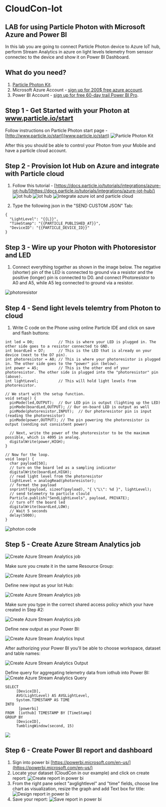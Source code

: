 # CloudCon-Iot
## LAB for using Particle Photon with Microsoft Azure and Power BI

In this lab you are going to connect Particle Photon device to Azure IoT hub, perform Stream Analytics in azure on light levels telemetry from senssor connectec to the device and show it on Power BI Dashboard.

## What do you need?
1. [Particle Photon Kit](https://store.particle.io/products/photon-kit).
2. Microsoft Azure Account - [sign up for 200$ free azure account](https://azure.microsoft.com/en-us/free/).
3. Power BI Account - [sign up for free 60-day trail Power BI Pro](https://powerbi.microsoft.com/en-us/get-started/).


## Step 1 - Get Started with your Photon at www.particle.io/start
Follow instructions on Particle Photon start page - [http://www.particle.io/start](www.particle.io/start)
![Particle Photon Kit](img/photon-kit-new.jpg)

After this you should be able to control your Photon from your Mobile and have a particle cloud account.

## Step 2 - Provision Iot Hub on Azure and integrate with Particle cloud
1. Follow this tutorial - [https://docs.particle.io/tutorials/integrations/azure-iot-hub/](https://docs.particle.io/tutorials/integrations/azure-iot-hub/)
![iot hub](img/iothub1.png)
![iot hub](img/iothub2.png)
![integrate azure iot and particle cloud](img/particle1.png)

2. Type the following json in the "SEND CUSTOM JSON" Tab:
```
{
  "LightLevel": "{{L}}",
  "TimeStamp": "{{PARTICLE_PUBLISHED_AT}}",
  "DeviceID": "{{PARTICLE_DEVICE_ID}}"
}
```
## Step 3 - Wire up your Photon with Photoresistor and LED
1. Connect everything together as shown in the image below. The negative (shorter) pin of the LED is connected to ground via a resistor and the positive (longer) pin is connected to D0.
and connect Photoresistor to A0 and A5, while A5 leg connected to ground via a resistor.

![photoresistor](img/photon-photoresistor-fritzing.png)

## Step 4 - Send light levels telemtry from Photon to cloud
1. Write C code on the Phone using online Particle IDE and click on save and flash buttons:
```
int led = D0;           // This is where your LED is plugged in. The other side goes to a resistor connected to GND.
int boardLed = D7;      // This is the LED that is already on your device (next to the D7 pin).
int photoresistor = A0; // This is where your photoresistor is plugged in. The other side goes to the "power" pin (below).
int power = A5;         // This is the other end of your photoresistor. The other side is plugged into the "photoresistor" pin (above).
int lightLevel;         // This will hold light levels from photoresistor.

// We start with the setup function.
void setup() {
  pinMode(led,OUTPUT);  // Our LED pin is output (lighting up the LED)
  pinMode(boardLed,OUTPUT); // Our on-board LED is output as well
  pinMode(photoresistor,INPUT);  // Our photoresistor pin is input (reading the photoresistor)
  pinMode(power,OUTPUT); // The pin powering the photoresistor is output (sending out consistent power)

  // Next, write the power of the photoresistor to be the maximum possible, which is 4095 in analog.
  digitalWrite(power,HIGH);
}

// Now for the loop.
void loop() {
  char payload[50];
  // turn on the board led as a sampling indicator
  digitalWrite(boardLed,HIGH);
  // read light level from the photoresistor
  lightLevel = analogRead(photoresistor);
  // format the payload
  snprintf(payload, sizeof(payload), "{ \"L\": %d }", lightLevel);
  // send telemetry to particle clould
  Particle.publish("SendLightLevels", payload, PRIVATE);
  // turn off the board led
  digitalWrite(boardLed,LOW);
  // Wait 5 seconds
  delay(5000); 
}
```
![photon code](img/photon2.png)

## Step 5 - Create Azure Stream Analytics job
![Create Azure Stream Analytics job](img/StreamAnalytics1.png)

Make sure you create it in the same Resource Group:

![Create Azure Stream Analytics job](img/StreamAnalytics2.png)

Define new input as your Iot Hub:

![Create Azure Stream Analytics job](img/StreamAnalytics3.png)

Make sure you type in the correct shared access policy which your have created in Step #2:

![Create Azure Stream Analytics job](img/StreamAnalytics4.png)


Define new output as your Power BI:

![Create Azure Stream Analytics Input](img/StreamAnalytics5.png)

After authorizing your Power BI you'll be able to choose workspace, dataset and table names:

![Create Azure Stream Analytics Output](img/StreamAnalytics6.png)

Define query for aggregating telemetry data from iothub into Power BI:
![Create Azure Stream Analytics Query](img/StreamAnalytics7.png)

```
SELECT
     [DeviceID],
     AVG(LightLevel) AS AVGLightLevel,
     System.TIMESTAMP AS TIME
INTO
      [powerbi]
FROM  [iothub] TIMESTAMP BY [TimeStamp]
GROUP BY 
     [DeviceID],
     TumblingWindow(second, 15)
```
![](img/StreamAnalytics8.png)


## Step 6 - Create Power BI report and dashboard
1. Sign into power bi [https://powerbi.microsoft.com/en-us/](https://powerbi.microsoft.com/en-us/)
2. Locate your dataset (CloudCon in our example) and click on create report:
![Create report in power bi](img/powerbi1.png)
3. From the right pane select "avglightlevel" and "time" fields, choose line chart as visualization, resize the graph and add Text box for title:
![Design report in power bi](img/powerbi2.png)
4. Save your report:
![Save report in power bi](img/powerbi3.png)



